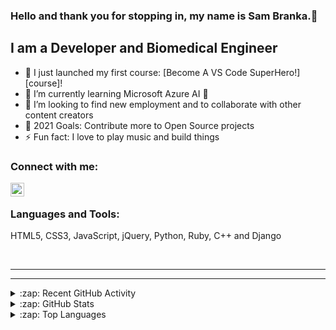 ### Hello and thank you for stopping in, my name is Sam Branka.👋

<!-- [![Website]({enter website icon img location}](https://website.com) -->
<!-- [![LinkedIn](https://img.shields.io/twitter/follow/codeSTACKr?color=1DA1F2&logo=twitter&style=for-the-badge)](https://twitter.com/intent/follow?original_referer=https%3A%2F%2Fgithub.com%2FcodeSTACKr&screen_name=) -->

## I am a Developer and Biomedical Engineer

- 🔭 I just launched my first course: [Become A VS Code SuperHero!][course]!
- 🌱 I’m currently learning Microsoft Azure AI 🤣
- 👯 I’m looking to find new employment and to collaborate with other content creators
- 🥅 2021 Goals: Contribute more to Open Source projects
- ⚡ Fun fact: I love to play music and build things

### Connect with me:

<!-- [<img align="left" alt="#" width="22px" src="#" />][website] -->
[<img align="left" alt="SDBranka | LinkedIn" width="22px" src="https://cdn.jsdelivr.net/npm/simple-icons@v3/icons/linkedin.svg" />][linkedin]

<br />

### Languages and Tools:

HTML5, CSS3, JavaScript, jQuery, Python, Ruby, C++ and Django

<br />

---
---

<details>
  <summary>:zap: Recent GitHub Activity</summary>

<!--START_SECTION:activity-->
1. 💪 Opened PR [#53](https://github.com/mei-manzo/Group-Project/pull/53) in [mei-manzo/Group-Project](https://github.com/mei-manzo/Group-Project)
2. 💪 Opened PR [#52](https://github.com/mei-manzo/Group-Project/pull/52) in [mei-manzo/Group-Project](https://github.com/mei-manzo/Group-Project)
3. 💪 Opened PR [#51](https://github.com/mei-manzo/Group-Project/pull/51) in [mei-manzo/Group-Project](https://github.com/mei-manzo/Group-Project)
4. 💪 Opened PR [#50](https://github.com/mei-manzo/Group-Project/pull/50) in [mei-manzo/Group-Project](https://github.com/mei-manzo/Group-Project)
5. 💪 Opened PR [#48](https://github.com/mei-manzo/Group-Project/pull/48) in [mei-manzo/Group-Project](https://github.com/mei-manzo/Group-Project)
<!--END_SECTION:activity-->
</details>

<details>
  <summary>:zap: GitHub Stats</summary>
  <img align="left" alt="SDBranka's GitHub Stats" src="https://github-readme-stats.vercel.app/api?username=SDBranka&show_icons=true&theme=tokyonight&hide_border=true" />
</details>

<details>
  <summary>:zap: Top Languages</summary>
  <img align="left" alt="SDBranka's GitHub Stats" src="https://github-readme-stats.vercel.app/api/top-langs/?username=SDBranka&theme=tokyonight&hide_border=true" />
</details>

[linkedin]: https://linkedin.com/in/SDBranka
